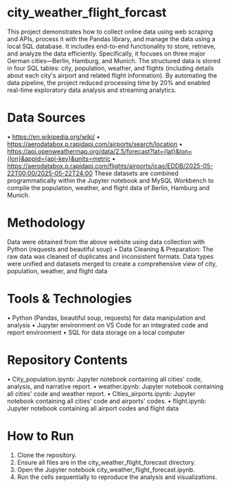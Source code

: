 # city_weather_flight_forcast
This project demonstrates how to collect online data using web scraping and APIs, process it with the Pandas library, and manage the data using a local SQL database. It includes end-to-end functionality to store, retrieve, and analyze the data efficiently.
Specifically, it focuses on three major German cities—Berlin, Hamburg, and Munich. The structured data is stored in four SQL tables: city, population, weather, and flights (including details about each city's airport and related flight information).
By automating the data pipeline, the project reduced processing time by 20% and enabled real-time exploratory data analysis and streaming analytics.

# Data Sources
•	https://en.wikipedia.org/wiki/
•	https://aerodatabox.p.rapidapi.com/airports/search/location
•	https://api.openweathermap.org/data/2.5/forecast?lat={lat}&lon={lon}&appid={api-key}&units=metric
•	https://aerodatabox.p.rapidapi.com/flights/airports/icao/EDDB/2025-05-22T00:00/2025-05-22T24:00
These datasets are combined programmatically within the Jupyter notebook and MySQL Workbench to compile the population, weather, and flight data of Berlin, Hamburg and Munich.

# Methodology
Data were obtained from the above website using data collection with Python (requests and beautiful soup)
•	Data Cleaning & Preparation: The raw data was cleaned of duplicates and inconsistent formats. Data types were unified and datasets merged to create a comprehensive view of city, population, weather, and flight data 

# Tools & Technologies
•	Python (Pandas, beautiful soup, requests) for data manipulation and analysis
•	Jupyter environment on VS Code for an integrated code and report environment
•	SQL for data storage on a local computer

# Repository Contents
•	City_population.ipynb: Jupyter notebook containing all cities' code, analysis, and narrative report.
•	weather.ipynb: Jupyter notebook containing all cities' code and weather report.
•	Cities_airports.ipynb: Jupyter notebook containing all cities' code and airports' codes.
•	flight.ipynb: Jupyter notebook containing all airport codes and flight data

# How to Run
1.	Clone the repository.
2.	Ensure all files are in the city_weather_flight_forecast directory.
3.	Open the Jupyter notebook city_weather_flight_forecast.ipynb.
4.	Run the cells sequentially to reproduce the analysis and visualizations.
